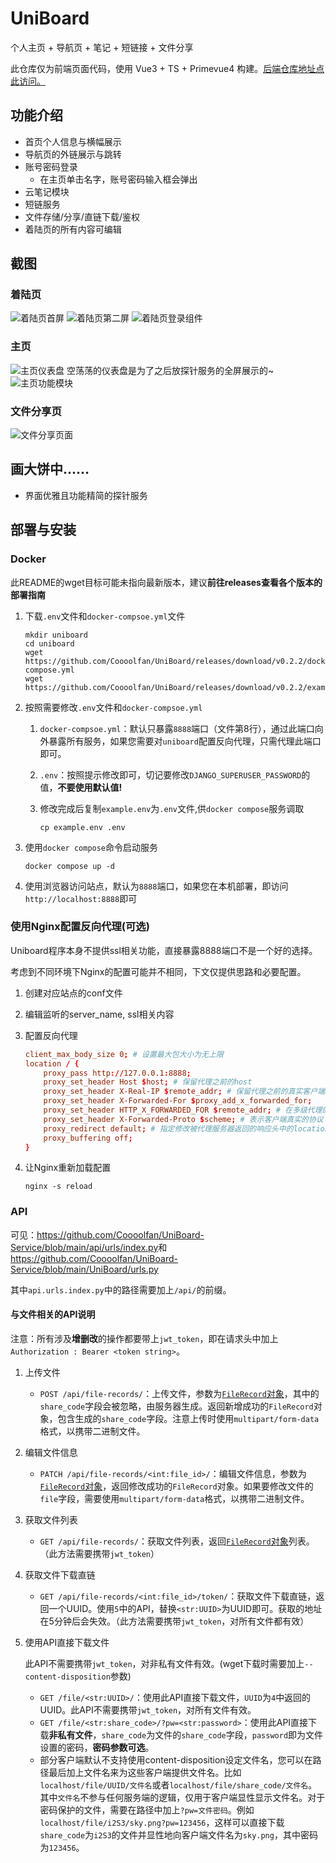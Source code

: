 # UniBoard

个人主页 + 导航页 + 笔记 + 短链接 + 文件分享

此仓库仅为前端页面代码，使用 Vue3 + TS + Primevue4 构建。[后端仓库地址点此访问。](https://github.com/Coooolfan/UniBoard-Service)

## 功能介绍

- 首页个人信息与横幅展示
- 导航页的外链展示与跳转
- 账号密码登录
  - 在主页单击名字，账号密码输入框会弹出
- 云笔记模块
- 短链服务
- 文件存储/分享/直链下载/鉴权
- 着陆页的所有内容可编辑

## 截图

### 着陆页

![着陆页首屏](img/LandingPage1.png)
![着陆页第二屏](img/LandingPage2.png)
![着陆页登录组件](img/login.jpg)

### 主页

![主页仪表盘](img/HomePage0.png)
空荡荡的仪表盘是为了之后放探针服务的全屏展示的~
![主页功能模块](img/HomePage.jpg)

### 文件分享页

![文件分享页面](img/FileSharePage.png)

## 画大饼中……

- 界面优雅且功能精简的探针服务

## 部署与安装

### Docker

此README的wget目标可能未指向最新版本，建议**前往releases查看各个版本的部署指南**

1. 下载`.env`文件和`docker-compsoe.yml`文件

    ```shell
    mkdir uniboard
    cd uniboard
    wget https://github.com/Coooolfan/UniBoard/releases/download/v0.2.2/docker-compose.yml    
    wget https://github.com/Coooolfan/UniBoard/releases/download/v0.2.2/example.env
    ```

2. 按照需要修改`.env`文件和`docker-compsoe.yml`

    1. `docker-compsoe.yml`：默认只暴露`8888`端口（文件第8行），通过此端口向外暴露所有服务，如果您需要对`uniboard`配置反向代理，只需代理此端口即可。
    2. `.env`：按照提示修改即可，切记要修改`DJANGO_SUPERUSER_PASSWORD`的值，**不要使用默认值!**
    3. 修改完成后复制`example.env`为`.env`文件,供`docker compose`服务调取

        ```shell
        cp example.env .env
        ```

3. 使用`docker compose`命令启动服务

    ```shell
    docker compose up -d
    ```

4. 使用浏览器访问站点，默认为`8888`端口，如果您在本机部署，即访问`http://localhost:8888`即可

### 使用Nginx配置反向代理(可选)

Uniboard程序本身不提供ssl相关功能，直接暴露8888端口不是一个好的选择。

考虑到不同环境下Nginx的配置可能并不相同，下文仅提供思路和必要配置。

1. 创建对应站点的conf文件

2. 编辑监听的server_name, ssl相关内容

3. 配置反向代理

    ```conf
    client_max_body_size 0; # 设置最大包大小为无上限
    location / {
        proxy_pass http://127.0.0.1:8888;
        proxy_set_header Host $host; # 保留代理之前的host
        proxy_set_header X-Real-IP $remote_addr; # 保留代理之前的真实客户端ip
        proxy_set_header X-Forwarded-For $proxy_add_x_forwarded_for;
        proxy_set_header HTTP_X_FORWARDED_FOR $remote_addr; # 在多级代理的情况下，记录每次代理之前的客户端真实ip
        proxy_set_header X-Forwarded-Proto $scheme; # 表示客户端真实的协议（http还是https）
        proxy_redirect default; # 指定修改被代理服务器返回的响应头中的location头域跟refresh头域数值
        proxy_buffering off;
    }
    ```

4. 让Nginx重新加载配置

    ```shell
    nginx -s reload
    ```

### API

可见：<https://github.com/Coooolfan/UniBoard-Service/blob/main/api/urls/index.py>和<https://github.com/Coooolfan/UniBoard-Service/blob/main/UniBoard/urls.py>

其中`api.urls.index.py`中的路径需要加上`/api/`的前缀。

#### 与文件相关的API说明

注意：所有涉及**增删改**的操作都要带上`jwt_token`，即在请求头中加上`Authorization : Bearer <token string>`。

1. 上传文件
    - `POST /api/file-records/`：上传文件，参数为[`FileRecord`对象](https://github.com/Coooolfan/UniBoard-Service/blob/main/api/models/FileRecord.py)，其中的`share_code`字段会被忽略，由服务器生成。返回新增成功的`FileRecord`对象，包含生成的`share_code`字段。注意上传时使用`multipart/form-data`格式，以携带二进制文件。

2. 编辑文件信息  
    - `PATCH /api/file-records/<int:file_id>/`：编辑文件信息，参数为[`FileRecord`对象](https://github.com/Coooolfan/UniBoard-Service/blob/main/api/models/FileRecord.py)，返回修改成功的`FileRecord`对象。如果要修改文件的`file`字段，需要使用`multipart/form-data`格式，以携带二进制文件。

3. 获取文件列表
    - `GET /api/file-records/`：获取文件列表，返回[`FileRecord`对象](https://github.com/Coooolfan/UniBoard-Service/blob/main/api/models/FileRecord.py)列表。（此方法需要携带`jwt_token`）

4. 获取文件下载直链
    - `GET /api/file-records/<int:file_id>/token/`：获取文件下载直链，返回一个UUID。使用`5`中的API，替换`<str:UUID>`为UUID即可。获取的地址在5分钟后会失效。（此方法需要携带`jwt_token`，对所有文件都有效）

5. 使用API直接下载文件

    此API不需要携带`jwt_token`，对非私有文件有效。(wget下载时需要加上`--content-disposition`参数)
    - `GET /file/<str:UUID>/`：使用此API直接下载文件，`UUID`为`4`中返回的UUID。此API不需要携带`jwt_token`，对所有文件有效。
    - `GET /file/<str:share_code>/?pw=<str:password>`：使用此API直接下载**非私有文件**，`share_code`为文件的`share_code`字段，`password`即为文件设置的密码，**密码参数可选**。
    - 部分客户端默认不支持使用content-disposition设定文件名，您可以在路径最后加上文件名来为这些客户端提供文件名。比如`localhost/file/UUID/文件名`或者`localhost/file/share_code/文件名`。其中`文件名`不参与任何服务端的逻辑，仅用于客户端显性显示文件名。对于密码保护的文件，需要在路径中加上`?pw=文件密码`。例如`localhost/file/i2S3/sky.png?pw=123456`，这样可以直接下载`share_code`为`i2S3`的文件并显性地向客户端文件名为`sky.png`，其中密码为`123456`。
